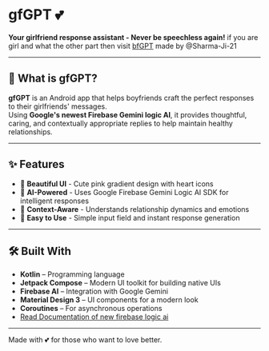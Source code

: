 # gfGPT 💕

**Your girlfriend response assistant - Never be speechless again!**
if you are girl and what the other part then visit [bfGPT](https://github.com/Sharma-Ji-21/BF-GPT) made by @Sharma-Ji-21

---

## 🚀 What is gfGPT?

**gfGPT** is an Android app that helps boyfriends craft the perfect responses to their girlfriends' messages.  
Using **Google's newest Firebase Gemini logic AI**, it provides thoughtful, caring, and contextually appropriate replies to help maintain healthy relationships.

---

## ✨ Features

- 🎨 **Beautiful UI** - Cute pink gradient design with heart icons  
- 🤖 **AI-Powered** - Uses Google Firebase Gemini Logic AI SDK for intelligent responses
- 💬 **Context-Aware** - Understands relationship dynamics and emotions  
- 📱 **Easy to Use** - Simple input field and instant response generation  

---

## 🛠️ Built With

- **Kotlin** – Programming language  
- **Jetpack Compose** – Modern UI toolkit for building native UIs  
- **Firebase AI** – Integration with Google Gemini  
- **Material Design 3** – UI components for a modern look  
- **Coroutines** – For asynchronous operations
- [Read Documentation of new firebase logic ai](https://firebase.google.com/docs/ai-logic)

---

Made with 💕 for those who want to love better.
